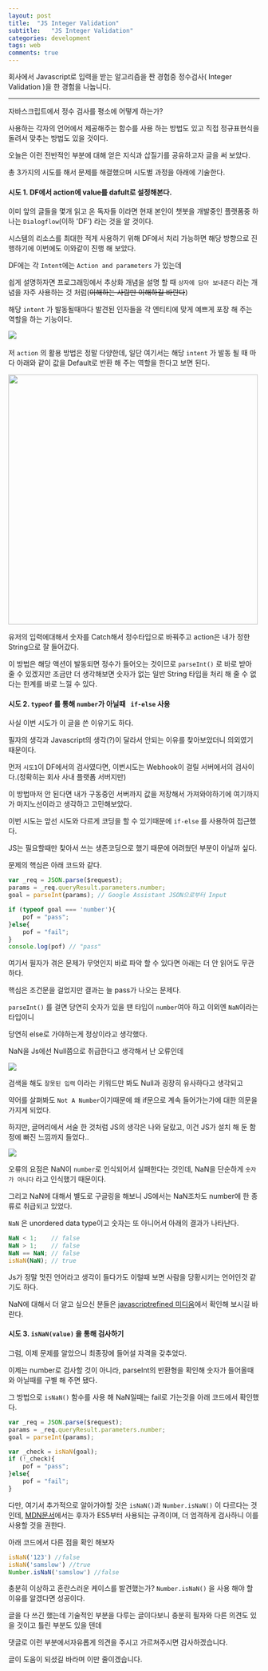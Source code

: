 ```yaml
---
layout: post
title:  "JS Integer Validation"
subtitle:   "JS Integer Validation"
categories: development
tags: web
comments: true
---
```

회사에서 Javascript로 입력을 받는 알고리즘을 짠 경험중 정수검사( Integer Validation )을 한 경험을 나눕니다.

------

자바스크립트에서 정수 검사를 평소에 어떻게 하는가?

사용하는 각자의 언어에서 제공해주는 함수를 사용 하는 방법도 있고 직접 정규표현식을 돌려서 맞추는 방법도 있을 것이다.

오늘은 이런 전반적인 부분에 대해 얻은 지식과 삽질기를 공유하고자 글을 써 보았다.



총 3가지의 시도를 해서 문제를 해결했으며 시도별 과정을 아래에 기술한다.

#### 시도 1. DF에서 action에 value를 dafult로 설정해본다.

이미 앞의 글들을 몇개 읽고 온 독자들 이라면 현재 본인이 챗봇을 개발중인 플랫폼중 하나는 `Dialogflow`(이하 'DF') 라는 것을 알 것이다.

시스템의 리소스를 최대한 적게 사용하기 위해 DF에서 처리 가능하면 해당 방향으로 진행하기에 이번에도 이와같이 진행 해 보았다.

DF에는 각 `Intent`에는 `Action and parameters` 가 있는데

쉽게 설명하자면 프로그래밍에서 추상화 개념을 설명 할 때 `상자에 담아 보내준다` 라는 개념을 자주 사용하는 것 처럼(~~이해하는 사람만 이해하길 바란다~~)

해당 `intent` 가 발동될때마다 발견된 인자들을 각 엔티티에 맞게 예쁘게 포장 해 주는 역할을 하는 기능이다.

​<img src="https://www.dropbox.com/s/teennv2ybyaee4r/%EC%8A%A4%ED%81%AC%EB%A6%B0%EC%83%B7%202019-02-04%2002.05.36.png?raw=1" />

저 `action` 의 활용 방법은 정말 다양한데, 일단 여기서는 해당 `intent` 가 발동 될 때 마다 아래와 같이 값을 Default로 반환 해 주는 역할을 한다고 보면 된다.

<img src="https://www.dropbox.com/s/z50ag196321k7v3/%EC%8A%A4%ED%81%AC%EB%A6%B0%EC%83%B7%202019-02-04%2002.08.18.png?raw=1" style="height:500px"/>

유저의 입력에대해서 숫자를 Catch해서 정수타입으로 바꿔주고 action은 내가 정한 String으로 잘 들어갔다.



이 방법은 해당 액션이 발동되면 정수가 들어오는 것이므로  `parseInt()` 로 바로 받아 줄 수 있겠지만 조금만 더 생각해보면 숫자가 없는 일반 String 타입을 처리 해 줄 수 없다는 한계를 바로 느낄 수 있다.



#### 시도 2. `typeof` 를 통해 `number`가 아닐때 ` if-else` 사용

사실 이번 시도가 이 글을 쓴 이유기도 하다.

필자의 생각과 Javascript의 생각(?)이 달라서 안되는 이유를 찾아보았더니 의외였기 때문이다.

먼저 `시도1`이 DF에서의 검사였다면, 이번시도는 Webhook이 걸릴 서버에서의 검사이다.(정확히는 회사 사내 플랫폼 서버지만)

이 방법마저 안 된다면 내가 구동중인 서버까지 값을 저장해서 가져와야하기에 여기까지가 마지노선이라고 생각하고 고민해보았다.

이번 시도는 앞선 시도와 다르게 코딩을 할 수 있기때문에 `if-else` 를 사용하여 접근했다.

JS는 필요할때만 찾아서 쓰는 생존코딩으로 했기 때문에 어려웠던 부분이 아닐까 싶다.

문제의 핵심은 아래 코드와 같다.

```js
var _req = JSON.parse($request);
params = _req.queryResult.parameters.number;
goal = parseInt(params); // Google Assistant JSON으로부터 Input

if (typeof goal === 'number'){
    pof = "pass";
}else{
    pof = "fail";
}
console.log(pof) // "pass"
```

여기서 필자가 겪은 문제가 무엇인지 바로 파악 할 수 있다면 아래는 더 안 읽어도 무관하다.

핵심은 조건문을 걸었지만 결과는 늘 pass가 나오는 문제다.

`parseInt()` 를 걸면 당연히 숫자가 있을 땐 타입이 `number`여아 하고 이외엔 `NaN`이라는 타입이니 

당연히 else로 가야하는게 정상이라고 생각했다.

NaN을 Js에선 Null쯤으로 취급한다고 생각해서 난 오류인데 

<img src="https://www.dropbox.com/s/zl279q9ry4lkzqc/%EC%8A%A4%ED%81%AC%EB%A6%B0%EC%83%B7%202019-02-04%2002.39.29.png?raw=1" />

검색을 해도 `잘못된 입력` 이라는 키워드만 봐도 Null과 굉장히 유사하다고 생각되고

약어를 살펴봐도 `Not A Number`이기때문에 왜 if문으로 계속 들어가는가에 대한 의문을 가지게 되었다.

하지만, 글머리에서 서술 한 것처럼 JS의 생각은 나와 달랐고, 이건 JS가 설치 해 둔 함정에 빠진 느낌까지 들었다..

<img src="https://i.ytimg.com/vi/lTlObkX0paI/hqdefault.jpg" />

오류의 요점은 NaN이 `number`로 인식되어서 실패한다는 것인데, NaN을 단순하게 `숫자가 아니다` 라고 인식했기 때문이다.

그리고 NaN에 대해서 별도로 구글링을 해보니 JS에서는 NaN조차도 number에 한 종류로 취급되고 있었다.

`NaN` 은 unordered data type이고 숫자는 또 아니어서 아래의 결과가 나타난다.

```js
NaN < 1;    // false
NaN > 1;    // false
NaN == NaN; // false
isNaN(NaN); // true
```

Js가 정말 멋진 언어라고 생각이 들다가도 이럴때 보면 사람을 당황시키는 언어인것 같기도 하다.

NaN에 대해서 더 알고 싶으신 분들은 [javascriptrefined 미디움](https://javascriptrefined.io/nan-and-typeof-36cd6e2a4e43)에서 확인해 보시길 바란다. 



#### 시도 3.  `isNaN(value)` 을 통해 검사하기

그럼, 이제 문제를 알았으니 최종장에 들어설 자격을 갖추었다.

이제는 number로 검사할 것이 아니라, parseInt의 반환형을 확인해 숫자가 들어올때와 아닐때를 구별 해 주면 됐다.

그 방법으로 `isNaN()` 함수를 사용 해 NaN일때는 fail로 가는것을 아래 코드에서 확인했다.

```javascript
var _req = JSON.parse($request);
params = _req.queryResult.parameters.number;
goal = parseInt(params);

var _check = isNaN(goal);
if (!_check){
    pof = "pass";
}else{
    pof = "fail";
}
```

다만, 여기서 추가적으로 알아가야할 것은 `isNaN()`과 `Number.isNaN()` 이 다르다는 것인데, [MDN문서](https://developer.mozilla.org/ko/docs/Web/JavaScript/Reference/Global_Objects/isNaN)에서는 후자가 ES5부터 사용되는 규격이며, 더 엄격하게 검사하니 이를 사용할 것을 권한다.

아래 코드에서 다른 점을 확인 해보자 

```js
isNaN('123') //false
isNaN('samslow') //true
Number.isNaN('samslow') //false
```

충분히 이상하고 혼란스러운 케이스를 발견했는가? `Number.isNaN()` 을 사용 해야 할 이유를 알겠다면 성공이다.



글을 다 쓰긴 했는데 기술적인 부분을 다루는 글이다보니 충분히 필자와 다른 의견도 있을 것이고 틀린 부분도 있을 텐데

댓글로 이런 부분에서자유롭게 의견을 주시고 가르쳐주시면 감사하겠습니다.

글이 도움이 되셨길 바라며 이만 줄이겠습니다.

